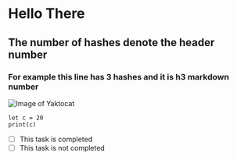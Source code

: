 # Hello There
## The number of hashes denote the header number
### For example this line has 3 hashes and it is h3 markdown number


![Image of Yaktocat](https://octodex.github.com/images/yaktocat.png)

```
let c = 20
print(c)
```

- [ ] This task is completed
- [ ] This task is not completed
